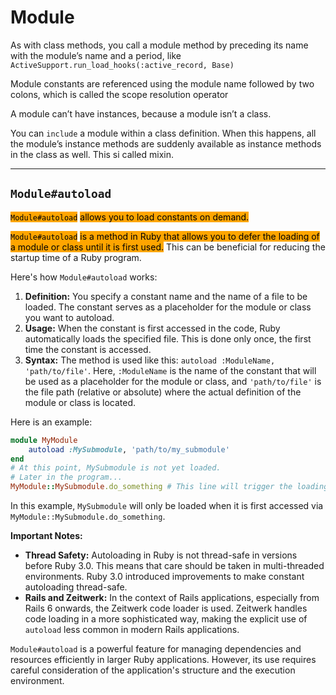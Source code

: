# Module



As with class methods, you call a module method by preceding its name with the module’s name and a period, like `ActiveSupport.run_load_hooks(:active_record, Base)`

Module constants are referenced using the module name followed by two colons, which is called the scope resolution operator

A module can’t have instances, because a module isn’t a class. &#x20;

You can `include` a module within a class definition. When this happens, all the module’s instance methods are suddenly available as instance methods in the class as well. This si called mixin.





***

## `Module#autoload`

<mark style="background-color:orange;">`Module#autoload`</mark> <mark style="background-color:orange;"></mark><mark style="background-color:orange;">allows you to load constants on demand.</mark>

<mark style="background-color:orange;">`Module#autoload`</mark> <mark style="background-color:orange;"></mark><mark style="background-color:orange;">is a method in Ruby that allows you to defer the loading of a module or class until it is first used.</mark> This can be beneficial for reducing the startup time of a Ruby program.

Here's how `Module#autoload` works:

1. **Definition:** You specify a constant name and the name of a file to be loaded. The constant serves as a placeholder for the module or class you want to autoload.
2. **Usage:** When the constant is first accessed in the code, Ruby automatically loads the specified file. This is done only once, the first time the constant is accessed.
3. **Syntax:** The method is used like this: `autoload :ModuleName, 'path/to/file'`. Here, `:ModuleName` is the name of the constant that will be used as a placeholder for the module or class, and `'path/to/file'` is the file path (relative or absolute) where the actual definition of the module or class is located.

Here is an example:

```ruby
module MyModule
    autoload :MySubmodule, 'path/to/my_submodule'
end
# At this point, MySubmodule is not yet loaded.
# Later in the program...
MyModule::MySubmodule.do_something # This line will trigger the loading of 'path/to/my_submodule'
```

In this example, `MySubmodule` will only be loaded when it is first accessed via `MyModule::MySubmodule.do_something`.

**Important Notes:**

* **Thread Safety:** Autoloading in Ruby is not thread-safe in versions before Ruby 3.0. This means that care should be taken in multi-threaded environments. Ruby 3.0 introduced improvements to make constant autoloading thread-safe.
* **Rails and Zeitwerk:** In the context of Rails applications, especially from Rails 6 onwards, the Zeitwerk code loader is used. Zeitwerk handles code loading in a more sophisticated way, making the explicit use of `autoload` less common in modern Rails applications.

`Module#autoload` is a powerful feature for managing dependencies and resources efficiently in larger Ruby applications. However, its use requires careful consideration of the application's structure and the execution environment.
